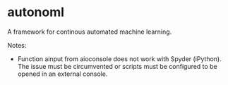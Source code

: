 # autonoml
 A framework for continous automated machine learning.
 
 Notes:
 - Function ainput from aioconsole does not work with Spyder (iPython).
   The issue must be circumvented or scripts must be configured to be opened in an external console.
